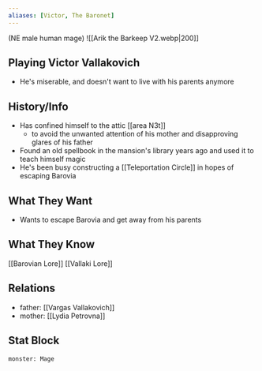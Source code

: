 ```yaml
---
aliases: [Victor, The Baronet]
---
```

(NE male human mage)
![[Arik the Barkeep V2.webp|200]]
## Playing Victor Vallakovich
- He's miserable, and doesn't want to live with his parents anymore

## History/Info
- Has confined himself to the attic [[area N3t]]
	- to avoid the unwanted attention of his mother and disapproving glares of his father
- Found an old spellbook in the mansion's library years ago and used it to teach himself magic
- He's been busy constructing a [[Teleportation Circle]] in hopes of escaping Barovia

## What They Want
- Wants to escape Barovia and get away from his parents

## What They Know
[[Barovian Lore]]
[[Vallaki Lore]]

## Relations
- father: [[Vargas Vallakovich]]
- mother: [[Lydia Petrovna]]

## Stat Block

```statblock
monster: Mage
```

```dataviewjs
```
